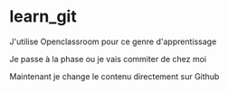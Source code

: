 # learn_git

J'utilise Openclassroom pour ce genre d'apprentissage

Je passe à la phase ou je vais commiter de chez moi

Maintenant je change le contenu directement sur Github
